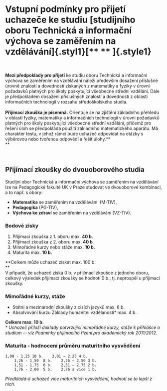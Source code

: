 # **Vstupní podmínky pro přijetí uchazeče ke studiu [studijního oboru Technická a informační výchova se zaměřením na vzdělávání]{.styl1}**[** ** ]{.style1}

 

**Mezi předpoklady pro přijetí** ke studiu oboru Technická a informační
výchova se zaměřením na vzdělávání náleží především dosažení příslušné
úrovně znalostí a dovedností získaných z matematiky a fyziky v úrovni
požadavků platných pro školy poskytující všeobecné střední vzdělání.
Dále je předpokladem dosažení příslušných znalostí a dovedností z
oblasti informačních technologií v rozsahu středoškolského studia.\
\
**Přijímací zkouška je písemná.** Orientuje se na zjištění základního
přehledu v oblasti fyziky, matematiky a informačních technologií v
úrovni požadavků platných pro školy poskytující všeobecné střední
vzdělání, přičemž pro řešení úloh se předpokládá použití základního
matematického aparátu. Má charakter testu, v jehož rámci bude uchazeč
odpovídat na otázky s výběrovou nebo tvořenou odpovědí a řešit úlohy.**\
**

 

## Přijímací zkoušky do dvouoborového studia

Studijní obor Technická a informační výchova se zaměřením na vzdělávání
lze na Pedagogické fakultě UK v Praze studovat ve dvouoborové kombinaci,
a to např. s obory:

-   **Matematika** se zaměřením na vzdělávání  (M-TIV),
-   **Pedagogika** (PG-TIV),
-   **Výchova ke zdraví** se zaměřením na vzdělávání (VZ-TIV).

### Bodové zisky

1.  Přijímací zkouška z 1. oboru max. **40 b**.  
2.  Přijímací zkouška z 2. oboru max. **40 b**.
3.  Mimořádné kurzy nebo stáže max. **10 b.**
4.  Maturita max. **10 b.**

**Celkem může uchazeč získat max. 100 b.\
**\
V případě, že uchazeč získá 0 b. v přijímací zkoušce z jednoho oboru,
celkový výsledek přijímací zkoušky se hodnotí 0 b., tj. neprospěl u
přijímací zkoušky.

### **Mimořádné kurzy, stáže**

-   Státní a mezinárodní zkoušky z cizích jazyků max. 6 b.
-   Absolvování kurzu Základy humanitní vzdělanosti\* max. 4 b.

**Celkem max. 10 b.**\
*\* Uchazeč přiloží doklady potvrzující mimořádné kurzy, stáže k
přihlášce o studium -- viz Podmínky přijímacího řízení pro akademický
rok 2011/2012*.

### **Maturita - hodnocení průměru maturitního vysvědčení**

    1,00 - 1,25 10 b.    2,01 – 2,25 4 b. 
        1,26 - 1,50  8 b.    2,26 – 2,50 3 b. 
        1,51 - 1,75  6 b.    2,51 – 2,75 2 b. 
        1,76 - 2,00  5 b.    2,76 a více 1 b.

*Předkládá-li uchazeč více maturitních vysvědčení, hodnotí se to lepší z
nich.*
